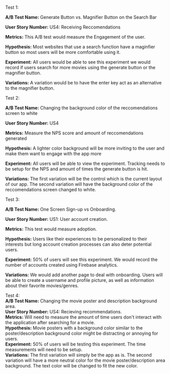 Test 1:

**A/B Test Name:**  Generate Button vs. Magnifier Button on the Search Bar


**User Story Number:**  US4: Receiving Reccomendations


**Metrics:**  This A/B test would measure the Engagement of the user.


**Hypothesis:** Most websites that use a search function have a maginfier button so most users will be more comfortable using it.


**Experiment:**  All users would be able to see this experiment we would record if users search for more movies using the generate button or the magnifier button.


**Variations:** A variation would be to have the enter key act as an alternative to the magnifier button.

Test 2:  

**A/B Test Name:**  Changing the background color of the reccomendations screen to white


**User Story Number:**  US4


**Metrics:**  Measure the NPS score and amount of reccomendations generated


**Hypothesis:**  A lighter color background will be more inviting to the user and make them want to engage with the app more


**Experiment:**  All users will be able to view the experiment. Tracking needs to be setup for the NPS and amount of times the generate button is hit.


**Variations:**  The first variation will be the control which is the current layout of our app. The second variation will have the background color of the reccomendations screen changed to white.

Test 3:  

**A/B Test Name:**  One Screen Sign-up vs Onboarding.    


**User Story Number:**  US1: User account creation. 


**Metrics:**  This test would measure adoption.  


**Hypothesis:**  Users like their experiences to be personalized to their interests but long account creation processes can also deter potential users.  


**Experiment:**  50% of users will see this experiment. We would record the number of accounts created using Firebase analytics.  


**Variations:**  We would add another page to deal with onboarding. Users will be able to create a username and profile picture, as well as information about their favorite movies/genres.  

Test 4:  
**A/B Test Name:** Changing the movie poster and description background area.    
**User Story Number:** US4: Recieving recommendations.  
**Metrics:** Will need to measure the amount of time users don't interact with the application after searching for a movie.  
**Hypothesis:** Movie posters with a background color similar to the poster/description background color might be distracting or annoying for users.  
**Experiment:** 50% of users will be testing this experiment. The time measurements will need to be setup.  
**Variations:** The first variation will simply be the app as is. The second variation will have a more neutral color for the movie poster/description area background. The text color will be changed to fit the new color.  


